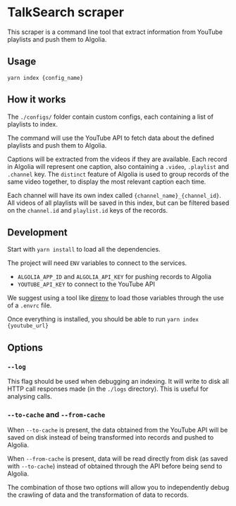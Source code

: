 # TalkSearch scraper

This scraper is a command line tool that extract information from YouTube
playlists and push them to Algolia.

## Usage

```
yarn index {config_name}
```

## How it works

The `./configs/` folder contain custom configs, each containing a list of
playlists to index.

The command will use the YouTube API to fetch data about the defined playlists
and push them to Algolia.

Captions will be extracted from the videos if they are available. Each record in
Algolia will represent one caption, also containing a `.video`, `.playlist` and
`.channel` key. The `distinct` feature of Algolia is used to group records of
the same video together, to display the most relevant caption each time.

Each channel will have its own index called `{channel_name}_{channel_id}`. All
videos of all playlists will be saved in this index, but can be filtered based
on the `channel.id` and `playlist.id` keys of the records.

## Development

Start with `yarn install` to load all the dependencies.

The project will need `ENV` variables to connect to the services.

- `ALGOLIA_APP_ID` and `ALGOLIA_API_KEY` for pushing records to Algolia
- `YOUTUBE_API_KEY` to connect to the YouTube API

We suggest using a tool like [direnv][1] to load those
variables through the use of a `.envrc` file.

Once everything is installed, you should be able to run `yarn index
{youtube_url}`

## Options

### `--log`

This flag should be used when debugging an indexing. It will write to disk all
HTTP call responses made (in the `./logs` directory). This is useful for
analysing calls.

### `--to-cache` and `--from-cache`

When `--to-cache` is present, the data obtained from the YouTube API will be
saved on disk instead of being transformed into records and pushed to Algolia.

When `--from-cache` is present, data will be read directly from disk (as saved
with `--to-cache`) instead of obtained through the API before being send to
Algolia.

The combination of those two options will allow you to independently debug the
crawling of data and the transformation of data to records.


[1]: https://direnv.net/
